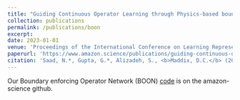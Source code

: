 ```yaml
---
title: "Guiding Continuous Operator Learning through Physics-based boundary constraints"
collection: publications
permalink: /publications/boon
excerpt:
date: 2023-01-01
venue: 'Proceedings of the International Conference on Learning Representations (ICLR)'
paperurl: 'https://www.amazon.science/publications/guiding-continuous-operator-learning-through-physics-based-boundary-constraints'
citation: 'Saad, N.*, Gupta, G.*, Alizadeh, S., <b>Maddix, D.C.</b> (2023). &quot;Guiding Continuous Operator Learning through Physics-based boundary constraints.&quot; <i>Proceedings of the International Conference on Learning Representations (ICLR)</i>.'
---
```


Our Boundary enforcing Operator Network (BOON) [code](https://github.com/amazon-science/boon) is on the amazon-science github.
